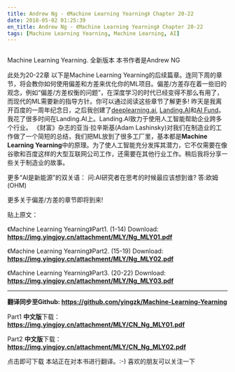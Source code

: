 ```yaml
---
title: Andrew Ng - 《Machine Learning Yearning》 Chapter 20-22
date: 2018-05-02 01:25:39
en_title: Andrew Ng - 《Machine Learning Yearning》 Chapter 20-22
tags: [Machine Learning Yearning, Machine Learning, AI]
---
```


<img src="https://img.yingjoy.cn/image/2018/04/1-2.png" alt="" />

Machine Learning Yearning. 全新版本
本书作者是Andrew NG

此处为20-22章
以下是Machine Learning Yearning的后续篇章。连同下周的章节，将会教你如何使用偏差和方差来优化你的ML项目。偏差/方差存在着一些旧的观念，例如“偏差/方差权衡的问题”，在深度学习的时代已经变得不那么有用了，而现代的ML需要新的指导方针。你可以通过阅读这些章节了解更多!
昨天是我离开百度的一周年纪念日，之后我创建了<a href="https://www.deeplearning.ai/">deeplearning.ai</a>, <a href="https://www.landing.ai/">Landing.AI</a>和<a href="https://www.aifund.ai/">AI Fund</a>。我花了很多时间在Landing.AI上。Landing.AI致力于使用人工智能帮助企业跨多个行业。
《财富》杂志的亚当·拉辛斯基(Adam Lashinsky)对我们在制造业的工作做了一个简短的总结，我们把ML放到了很多工厂里，基本都是<strong>Machine Learning Yearning</strong>中的原理。为了使人工智能充分发挥其潜力，它不仅需要在像谷歌和百度这样的大型互联网公司工作，还需要在其他行业工作。稍后我将分享一些关于制造业的故事。

更多“AI是新能源”的双关语：
问:AI研究者在思考的时候最应该想到谁?
答:欧姆(OHM)

更多关于偏差/方差的章节即将到来!

贴上原文：
<img src="https://img.yingjoy.cn/image/2018/05/1.png" alt="" />

《Machine Learning Yearning》Part1. (1-14) Download:
<strong><a href="https://img.yingjoy.cn/attachment/MLY/Ng_MLY01.pdf">https://img.yingjoy.cn/attachment/MLY/Ng_MLY01.pdf</a></strong>

《Machine Learning Yearning》Part2. (15-19) Download:
<strong><a href="https://img.yingjoy.cn/attachment/MLY/Ng_MLY02.pdf">https://img.yingjoy.cn/attachment/MLY/Ng_MLY02.pdf</a></strong>

《Machine Learning Yearning》Part3. (20-22) Download:
<strong><a href="https://img.yingjoy.cn/attachment/MLY/Ng_MLY03.pdf">https://img.yingjoy.cn/attachment/MLY/Ng_MLY03.pdf</a></strong>

<hr>

<strong>翻译同步至Github: <a href="https://github.com/yingzk/Machine-Learning-Yearning">https://github.com/yingzk/Machine-Learning-Yearning</a></strong>

Part1 <strong>中文版</strong>下载： <strong><a href="https://img.yingjoy.cn/attachment/MLY/CN_Ng_MLY01.pdf">https://img.yingjoy.cn/attachment/MLY/CN_Ng_MLY01.pdf</a></strong>

Part2 <strong>中文版</strong>下载： <strong><a href="https://img.yingjoy.cn/attachment/MLY/CN_Ng_MLY02.pdf">https://img.yingjoy.cn/attachment/MLY/CN_Ng_MLY02.pdf</a></strong>

点击即可下载
本站正在对本书进行翻译。:-)
喜欢的朋友可以关注一下